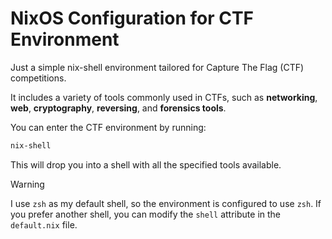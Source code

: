 # NixOS Configuration for CTF Environment

Just a simple nix-shell environment tailored for Capture The Flag (CTF) competitions.

It includes a variety of tools commonly used in CTFs, such as **networking**, **web**, **cryptography**, **reversing**, and **forensics tools**.

You can enter the CTF environment by running:
```bash
nix-shell
```

This will drop you into a shell with all the specified tools available.

> [!WARNING]
> I use `zsh` as my default shell, so the environment is configured to use `zsh`. If you prefer another shell, you can modify the `shell` attribute in the `default.nix` file.